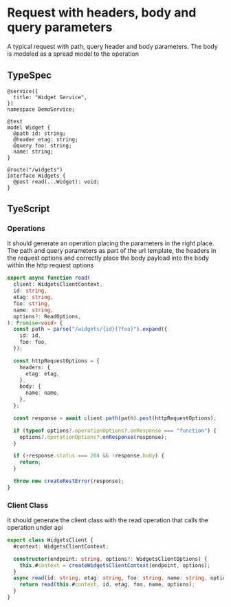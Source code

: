 # Request with headers, body and query parameters

A typical request with path, query header and body parameters. The body is modeled as a spread model to the operation

## TypeSpec

```tsp
@service({
  title: "Widget Service",
})
namespace DemoService;

@test
model Widget {
  @path id: string;
  @header etag: string;
  @query foo: string;
  name: string;
}

@route("/widgets")
interface Widgets {
  @post read(...Widget): void;
}
```

## TyeScript

### Operations

It should generate an operation placing the parameters in the right place. The path and query parameters as part of the url template, the headers in the request options and correctly place the body payload into the body within the http request options

```ts src/api/widgetsClient/widgetsClientOperations.ts function read
export async function read(
  client: WidgetsClientContext,
  id: string,
  etag: string,
  foo: string,
  name: string,
  options?: ReadOptions,
): Promise<void> {
  const path = parse("/widgets/{id}{?foo}").expand({
    id: id,
    foo: foo,
  });

  const httpRequestOptions = {
    headers: {
      etag: etag,
    },
    body: {
      name: name,
    },
  };

  const response = await client.path(path).post(httpRequestOptions);

  if (typeof options?.operationOptions?.onResponse === "function") {
    options?.operationOptions?.onResponse(response);
  }

  if (+response.status === 204 && !response.body) {
    return;
  }

  throw new createRestError(response);
}
```

### Client Class

It should generate the client class with the read operation that calls the operation under api

```ts src/demoServiceClient.ts class WidgetsClient
export class WidgetsClient {
  #context: WidgetsClientContext;

  constructor(endpoint: string, options?: WidgetsClientOptions) {
    this.#context = createWidgetsClientContext(endpoint, options);
  }
  async read(id: string, etag: string, foo: string, name: string, options?: ReadOptions) {
    return read(this.#context, id, etag, foo, name, options);
  }
}
```
